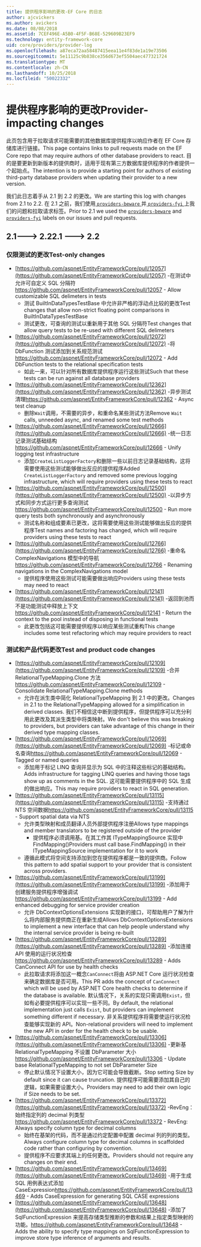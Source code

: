 ```yaml
---
title: 提供程序影响的更改-EF Core 的日志
author: ajcvickers
ms.author: avickers
ms.date: 08/08/2018
ms.assetid: 7CEF496E-A5B0-4F5F-B68E-529609B23EF9
ms.technology: entity-framework-core
uid: core/providers/provider-log
ms.openlocfilehash: a87eca72aa58487415eea11e4f83de1a19e73506
ms.sourcegitcommit: 5e11125c9b838ce356d673ef5504aec477321724
ms.translationtype: MT
ms.contentlocale: zh-CN
ms.lasthandoff: 10/25/2018
ms.locfileid: "50022332"
---
```

# <a name="provider-impacting-changes"></a><span data-ttu-id="8eba9-102">提供程序影响的更改</span><span class="sxs-lookup"><span data-stu-id="8eba9-102">Provider-impacting changes</span></span>

<span data-ttu-id="8eba9-103">此页包含用于拉取请求可能需要的其他数据库提供程序以响应作者在 EF Core 存储库进行链接。</span><span class="sxs-lookup"><span data-stu-id="8eba9-103">This page contains links to pull requests made on the EF Core repo that may require authors of other database providers to react.</span></span> <span data-ttu-id="8eba9-104">目的是要更新到新版本的提供商时，适用于现有第三方数据库提供程序的作者提供一个起始点。</span><span class="sxs-lookup"><span data-stu-id="8eba9-104">The intention is to provide a starting point for authors of existing third-party database providers when updating their provider to a new version.</span></span>

<span data-ttu-id="8eba9-105">我们此日志着手从 2.1 到 2.2 的更改。</span><span class="sxs-lookup"><span data-stu-id="8eba9-105">We are starting this log with changes from 2.1 to 2.2.</span></span> <span data-ttu-id="8eba9-106">在 2.1 之前，我们使用[ `providers-beware` ](https://github.com/aspnet/EntityFrameworkCore/labels/providers-beware)并[ `providers-fyi` ](https://github.com/aspnet/EntityFrameworkCore/labels/providers-fyi)上我们的问题和拉取请求标签。</span><span class="sxs-lookup"><span data-stu-id="8eba9-106">Prior to 2.1 we used the [`providers-beware`](https://github.com/aspnet/EntityFrameworkCore/labels/providers-beware) and [`providers-fyi`](https://github.com/aspnet/EntityFrameworkCore/labels/providers-fyi) labels on our issues and pull requests.</span></span>

## <a name="21-----22"></a><span data-ttu-id="8eba9-107">2.1---> 2.2</span><span class="sxs-lookup"><span data-stu-id="8eba9-107">2.1 ---> 2.2</span></span>

### <a name="test-only-changes"></a><span data-ttu-id="8eba9-108">仅限测试的更改</span><span class="sxs-lookup"><span data-stu-id="8eba9-108">Test-only changes</span></span>

* <span data-ttu-id="8eba9-109">[https://github.com/aspnet/EntityFrameworkCore/pull/12057](https://github.com/aspnet/EntityFrameworkCore/pull/12057) -在测试中允许可自定义 SQL 分隔符</span><span class="sxs-lookup"><span data-stu-id="8eba9-109">https://github.com/aspnet/EntityFrameworkCore/pull/12057 - Allow customizable SQL delimeters in tests</span></span>
  * <span data-ttu-id="8eba9-110">测试 BuiltInDataTypesTestBase 中允许非严格的浮动点比较的更改</span><span class="sxs-lookup"><span data-stu-id="8eba9-110">Test changes that allow non-strict floating point comparisons in BuiltInDataTypesTestBase</span></span>
  * <span data-ttu-id="8eba9-111">测试更改，可查询的测试以重新用于其他 SQL 分隔符</span><span class="sxs-lookup"><span data-stu-id="8eba9-111">Test changes that allow query tests to be re-used with different SQL delimeters</span></span>
* <span data-ttu-id="8eba9-112">[https://github.com/aspnet/EntityFrameworkCore/pull/12072](https://github.com/aspnet/EntityFrameworkCore/pull/12072) -将 DbFunction 测试添加到关系规范测试</span><span class="sxs-lookup"><span data-stu-id="8eba9-112">https://github.com/aspnet/EntityFrameworkCore/pull/12072 - Add DbFunction tests to the relational specification tests</span></span>
  * <span data-ttu-id="8eba9-113">如此一来，可以针对所有数据库提供程序运行这些测试</span><span class="sxs-lookup"><span data-stu-id="8eba9-113">Such that these tests can be run against all database providers</span></span>
* <span data-ttu-id="8eba9-114">[https://github.com/aspnet/EntityFrameworkCore/pull/12362](https://github.com/aspnet/EntityFrameworkCore/pull/12362) -异步测试清理</span><span class="sxs-lookup"><span data-stu-id="8eba9-114">https://github.com/aspnet/EntityFrameworkCore/pull/12362 - Async test cleanup</span></span>
  * <span data-ttu-id="8eba9-115">删除`Wait`调用，不需要的异步，和重命名某些测试方法</span><span class="sxs-lookup"><span data-stu-id="8eba9-115">Remove `Wait` calls, unneeded async, and renamed some test methods</span></span>
* <span data-ttu-id="8eba9-116">[https://github.com/aspnet/EntityFrameworkCore/pull/12666](https://github.com/aspnet/EntityFrameworkCore/pull/12666) -统一日志记录测试基础结构</span><span class="sxs-lookup"><span data-stu-id="8eba9-116">https://github.com/aspnet/EntityFrameworkCore/pull/12666 - Unify logging test infrastructure</span></span>
  * <span data-ttu-id="8eba9-117">添加`CreateListLoggerFactory`和删除一些以前日志记录基础结构，这将需要使用这些测试能够做出反应的提供程序</span><span class="sxs-lookup"><span data-stu-id="8eba9-117">Added `CreateListLoggerFactory` and removed some previous logging infrastructure, which will require providers using these tests to react</span></span>
* <span data-ttu-id="8eba9-118">[https://github.com/aspnet/EntityFrameworkCore/pull/12500](https://github.com/aspnet/EntityFrameworkCore/pull/12500) -以异步方式和同步方式运行更多查询测试</span><span class="sxs-lookup"><span data-stu-id="8eba9-118">https://github.com/aspnet/EntityFrameworkCore/pull/12500 - Run more query tests both synchronously and asynchronously</span></span>
  * <span data-ttu-id="8eba9-119">测试名称和组成要素已更改，这将需要使用这些测试能够做出反应的提供程序</span><span class="sxs-lookup"><span data-stu-id="8eba9-119">Test names and factoring has changed, which will require providers using these tests to react</span></span>
* <span data-ttu-id="8eba9-120">[https://github.com/aspnet/EntityFrameworkCore/pull/12766](https://github.com/aspnet/EntityFrameworkCore/pull/12766) -重命名 ComplexNavigations 模型中的导航</span><span class="sxs-lookup"><span data-stu-id="8eba9-120">https://github.com/aspnet/EntityFrameworkCore/pull/12766 - Renaming navigations in the ComplexNavigations model</span></span>
  * <span data-ttu-id="8eba9-121">提供程序使用这些测试可能需要做出响应</span><span class="sxs-lookup"><span data-stu-id="8eba9-121">Providers using these tests may need to react</span></span>
* <span data-ttu-id="8eba9-122">[https://github.com/aspnet/EntityFrameworkCore/pull/12141](https://github.com/aspnet/EntityFrameworkCore/pull/12141) -返回到池而不是功能测试中释放上下文</span><span class="sxs-lookup"><span data-stu-id="8eba9-122">https://github.com/aspnet/EntityFrameworkCore/pull/12141 - Return the context to the pool instead of disposing in functional tests</span></span>
  * <span data-ttu-id="8eba9-123">此更改包括这可能需要提供程序以响应某些测试重构</span><span class="sxs-lookup"><span data-stu-id="8eba9-123">This change includes some test refactoring which may require providers to react</span></span>


### <a name="test-and-product-code-changes"></a><span data-ttu-id="8eba9-124">测试和产品代码更改</span><span class="sxs-lookup"><span data-stu-id="8eba9-124">Test and product code changes</span></span>

* <span data-ttu-id="8eba9-125">[https://github.com/aspnet/EntityFrameworkCore/pull/12109](https://github.com/aspnet/EntityFrameworkCore/pull/12109) -合并 RelationalTypeMapping.Clone 方法</span><span class="sxs-lookup"><span data-stu-id="8eba9-125">https://github.com/aspnet/EntityFrameworkCore/pull/12109 - Consolidate RelationalTypeMapping.Clone methods</span></span>
  * <span data-ttu-id="8eba9-126">允许在派生类中简化 RelationalTypeMapping 到 2.1 中的更改。</span><span class="sxs-lookup"><span data-stu-id="8eba9-126">Changes in 2.1 to the RelationalTypeMapping allowed for a simplification in derived classes.</span></span> <span data-ttu-id="8eba9-127">我们不相信这中断到提供程序，但提供程序可以充分利用此更改及其派生类型中将类映射。</span><span class="sxs-lookup"><span data-stu-id="8eba9-127">We don't believe this was breaking to providers, but providers can take advantage of this change in their derived type mapping classes.</span></span>
* <span data-ttu-id="8eba9-128">[https://github.com/aspnet/EntityFrameworkCore/pull/12069](https://github.com/aspnet/EntityFrameworkCore/pull/12069) -标记或命名查询</span><span class="sxs-lookup"><span data-stu-id="8eba9-128">https://github.com/aspnet/EntityFrameworkCore/pull/12069 - Tagged or named queries</span></span>
  * <span data-ttu-id="8eba9-129">添加用于标记 LINQ 查询并显示为 SQL 中的注释这些标记的基础结构。</span><span class="sxs-lookup"><span data-stu-id="8eba9-129">Adds infrastructure for tagging LINQ queries and having those tags show up as comments in the SQL.</span></span> <span data-ttu-id="8eba9-130">这可能需要提供程序中的 SQL 生成的做出响应。</span><span class="sxs-lookup"><span data-stu-id="8eba9-130">This may require providers to react in SQL generation.</span></span>
* <span data-ttu-id="8eba9-131">[https://github.com/aspnet/EntityFrameworkCore/pull/13115](https://github.com/aspnet/EntityFrameworkCore/pull/13115) -支持通过 NTS 空间数据</span><span class="sxs-lookup"><span data-stu-id="8eba9-131">https://github.com/aspnet/EntityFrameworkCore/pull/13115 - Support spatial data via NTS</span></span>
  * <span data-ttu-id="8eba9-132">允许类型映射和成员翻译人员外部提供程序注册</span><span class="sxs-lookup"><span data-stu-id="8eba9-132">Allows type mappings and member translators to be registered outside of the provider</span></span>
    * <span data-ttu-id="8eba9-133">提供程序必须调用基。在其工作其 ITypeMappingSource 实现中 FindMapping()</span><span class="sxs-lookup"><span data-stu-id="8eba9-133">Providers must call base.FindMapping() in their ITypeMappingSource implementation for it to work</span></span>
  * <span data-ttu-id="8eba9-134">遵循此模式将空间支持添加到您在提供程序都是一致的提供商。</span><span class="sxs-lookup"><span data-stu-id="8eba9-134">Follow this pattern to add spatial support to your provider that is consistent across providers.</span></span>
* <span data-ttu-id="8eba9-135">[https://github.com/aspnet/EntityFrameworkCore/pull/13199](https://github.com/aspnet/EntityFrameworkCore/pull/13199) -添加用于创建服务提供程序增强调试</span><span class="sxs-lookup"><span data-stu-id="8eba9-135">https://github.com/aspnet/EntityFrameworkCore/pull/13199 - Add enhanced debugging for service provider creation</span></span>
  * <span data-ttu-id="8eba9-136">允许 DbContextOptionsExtensions 实现新的接口，可帮助用户了解为什么将内部服务提供商正在重新生成</span><span class="sxs-lookup"><span data-stu-id="8eba9-136">Allows DbContextOptionsExtensions to implement a new interface that can help people understand why the internal service provider is being re-built</span></span>
* <span data-ttu-id="8eba9-137">[https://github.com/aspnet/EntityFrameworkCore/pull/13289](https://github.com/aspnet/EntityFrameworkCore/pull/13289) -添加连接 API 使用的运行状况检查</span><span class="sxs-lookup"><span data-stu-id="8eba9-137">https://github.com/aspnet/EntityFrameworkCore/pull/13289 - Adds CanConnect API for use by health checks</span></span>
  * <span data-ttu-id="8eba9-138">此拉取请求将添加这一概念`CanConnect`将由 ASP.NET Core 运行状况检查来确定数据库是否可用。</span><span class="sxs-lookup"><span data-stu-id="8eba9-138">This PR adds the concept of `CanConnect` which will be used by ASP.NET Core health checks to determine if the database is available.</span></span> <span data-ttu-id="8eba9-139">默认情况下，关系的实现只需调用`Exist`，但如有必要提供程序可以实现一些不同。</span><span class="sxs-lookup"><span data-stu-id="8eba9-139">By default, the relational implementation just calls `Exist`, but providers can implement something different if necessary.</span></span> <span data-ttu-id="8eba9-140">非关系提供程序将需要使运行状况检查能够实现新的 API。</span><span class="sxs-lookup"><span data-stu-id="8eba9-140">Non-relational providers will need to implement the new API in order for the health check to be usable.</span></span>
* <span data-ttu-id="8eba9-141">[https://github.com/aspnet/EntityFrameworkCore/pull/13306](https://github.com/aspnet/EntityFrameworkCore/pull/13306) -更新基 RelationalTypeMapping 不设置 DbParameter 大小</span><span class="sxs-lookup"><span data-stu-id="8eba9-141">https://github.com/aspnet/EntityFrameworkCore/pull/13306 - Update base RelationalTypeMapping to not set DbParameter Size</span></span>
  * <span data-ttu-id="8eba9-142">停止默认情况下设置大小，因为它可能会导致截断。</span><span class="sxs-lookup"><span data-stu-id="8eba9-142">Stop setting Size by default since it can cause truncation.</span></span> <span data-ttu-id="8eba9-143">提供程序可能需要添加其自己的逻辑，如果需要设置大小。</span><span class="sxs-lookup"><span data-stu-id="8eba9-143">Providers may need to add their own logic if Size needs to be set.</span></span>
* <span data-ttu-id="8eba9-144">[https://github.com/aspnet/EntityFrameworkCore/pull/13372](https://github.com/aspnet/EntityFrameworkCore/pull/13372) -RevEng： 始终指定列的 decimal 列类型</span><span class="sxs-lookup"><span data-stu-id="8eba9-144">https://github.com/aspnet/EntityFrameworkCore/pull/13372 - RevEng: Always specify column type for decimal columns</span></span>
  * <span data-ttu-id="8eba9-145">始终在基架的代码，而不是通过约定配置中配置 decimal 列的列的类型。</span><span class="sxs-lookup"><span data-stu-id="8eba9-145">Always configure column type for decimal columns in scaffolded code rather than configuring by convention.</span></span>
  * <span data-ttu-id="8eba9-146">提供程序不应要求其端上的任何更改。</span><span class="sxs-lookup"><span data-stu-id="8eba9-146">Providers should not require any changes on their end.</span></span>
* <span data-ttu-id="8eba9-147">[https://github.com/aspnet/EntityFrameworkCore/pull/13469](https://github.com/aspnet/EntityFrameworkCore/pull/13469) -用于生成 SQL 用例表达式添加 CaseExpression</span><span class="sxs-lookup"><span data-stu-id="8eba9-147">https://github.com/aspnet/EntityFrameworkCore/pull/13469 - Adds CaseExpression for generating SQL CASE expressions</span></span>
* <span data-ttu-id="8eba9-148">[https://github.com/aspnet/EntityFrameworkCore/pull/13648](https://github.com/aspnet/EntityFrameworkCore/pull/13648) -添加了 SqlFunctionExpression 来提高存储类型推断的参数和结果上指定类型映射的功能。</span><span class="sxs-lookup"><span data-stu-id="8eba9-148">https://github.com/aspnet/EntityFrameworkCore/pull/13648 - Adds the ability to specify type mappings on SqlFunctionExpression to improve store type inference of arguments and results.</span></span>
